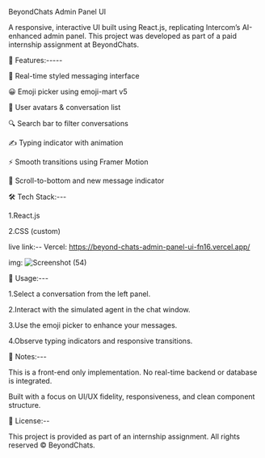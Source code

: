 BeyondChats Admin Panel UI

A responsive, interactive UI built using React.js, replicating Intercom’s AI-enhanced admin panel. This project was developed as part of a paid internship assignment at BeyondChats.

🚀 Features:-----

💬 Real-time styled messaging interface

😀 Emoji picker using emoji-mart v5

👤 User avatars & conversation list

🔍 Search bar to filter conversations

✍️ Typing indicator with animation

⚡ Smooth transitions using Framer Motion

🔄 Scroll-to-bottom and new message indicator

🛠 Tech Stack:---

1.React.js

2.CSS (custom)

live link:--
 Vercel: https://beyond-chats-admin-panel-ui-fn16.vercel.app/
 
 img: ![Screenshot (54)](https://github.com/user-attachments/assets/03653929-4832-419d-9c84-62af02082ca5)


🧪 Usage:---

1.Select a conversation from the left panel.

2.Interact with the simulated agent in the chat window.

3.Use the emoji picker to enhance your messages.

4.Observe typing indicators and responsive transitions.


📌 Notes:---

This is a front-end only implementation. No real-time backend or database is integrated.

Built with a focus on UI/UX fidelity, responsiveness, and clean component structure.

📃 License:--

This project is provided as part of an internship assignment. All rights reserved © BeyondChats.
